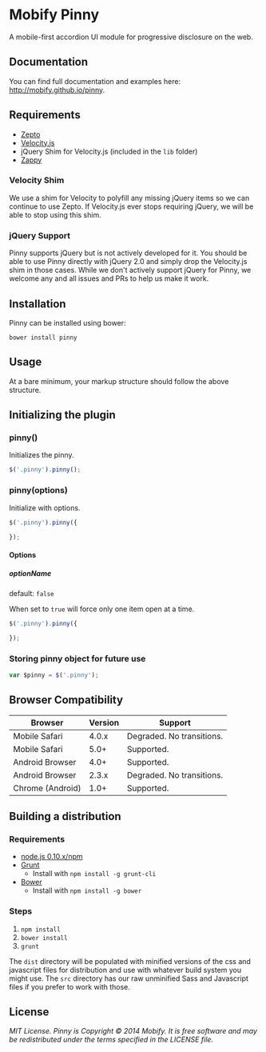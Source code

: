 # Mobify Pinny

A mobile-first accordion UI module for progressive disclosure on the web.

## Documentation

You can find full documentation and examples here: http://mobify.github.io/pinny.

## Requirements

* [Zepto](http://zeptojs.com/)
* [Velocity.js](http://velocityjs.org)
* jQuery Shim for Velocity.js (included in the `lib` folder)
* [Zappy](https://github.com/mobify/zappy)

### Velocity Shim

We use a shim for Velocity to polyfill any missing jQuery items so we can continue to use Zepto. If Velocity.js ever stops requiring jQuery, we will be able to stop using this shim.

### jQuery Support

Pinny supports jQuery but is not actively developed for it. You should be able to use Pinny directly with jQuery 2.0 and simply drop the Velocity.js shim in those cases. While we don't actively support jQuery for Pinny, we welcome any and all issues and PRs to help us make it work.


## Installation

Pinny can be installed using bower:

```
bower install pinny
```

## Usage

At a bare minimum, your markup structure should follow the above structure.

## Initializing the plugin

### pinny()

Initializes the pinny.

```js
$('.pinny').pinny();
```

### pinny(options)

Initialize with options.

```js
$('.pinny').pinny({

});
```

#### Options

##### optionName

default: `false`

When set to `true` will force only one item open at a time.

```js
$('.pinny').pinny({

});
```

### Storing pinny object for future use

```js
var $pinny = $('.pinny');
```

## Browser Compatibility

| Browser           | Version | Support                    |
|-------------------|---------|----------------------------|
| Mobile Safari     | 4.0.x   | Degraded. No transitions.  |
| Mobile Safari     | 5.0+    | Supported.                 |
| Android Browser   | 4.0+    | Supported.                 |
| Android Browser   | 2.3.x   | Degraded. No transitions.  |
| Chrome (Android)  | 1.0+    | Supported.                 |


## Building a distribution

### Requirements
* [node.js 0.10.x/npm](http://nodejs.org/download/)
* [Grunt](http://gruntjs.com/)
    * Install with `npm install -g grunt-cli`
* [Bower](http://bower.io/)
    * Install with `npm install -g bower`

### Steps
1. `npm install`
1. `bower install`
1. `grunt`

The `dist` directory will be populated with minified versions of the css and javascript files for distribution and use with whatever build system you might use. The `src` directory has our raw unminified Sass and Javascript files if you prefer to work with those.

## License

_MIT License. Pinny is Copyright © 2014 Mobify. It is free software and may be redistributed under the terms specified in the LICENSE file._
